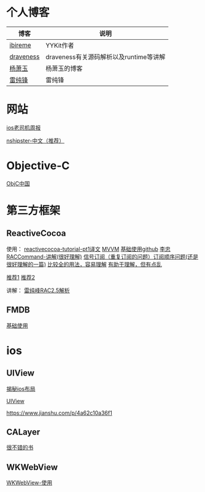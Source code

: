 # 个人博客

| 博客 | 说明 |
| --- | --- |
| [ibireme](https://blog.ibireme.com) | YYKit作者 |
| [draveness](https://draveness.me/index) | draveness有关源码解析以及runtime等讲解 |
| [杨萧玉](http://yulingtianxia.com) | 杨萧玉的博客 |
| [雷纯锋](http://blog.leichunfeng.com/blog/archives/) | 雷纯锋 |

# 网站

[ios老司机周报](https://juejin.im/user/5a52075e6fb9a01c9d31b107/posts)

[nshipster-中文（推荐）](https://nshipster.cn/)

# Objective-C

[ObjC中国](https://www.objccn.io/issues/)



# 第三方框架

## ReactiveCocoa

使用：
[reactivecocoa-tutorial-pt1译文](https://www.jianshu.com/p/9aa0e296e46c)
[MVVM](https://www.jianshu.com/p/4061953f5cd8)
[基础使用github](https://github.com/WiKi123/ReactiveCocoa_Use)
[李忠](http://limboy.me/tech/2014/06/06/deep-into-reactivecocoa2.html)
[RACCommand-讲解(很好理解)](https://www.jianshu.com/p/1a0185782d8a)
[信号订阅（重复订阅的问题）订阅顺序问题(还是很好理解的一篇)](https://www.jianshu.com/p/1f1c35573370)
[比较全的用法，容易理解](https://www.jianshu.com/p/87ef6720a096)
[有助于理解，但有点乱](http://www.cocoachina.com/ios/20150817/13071.html)

[推荐1](https://www.jianshu.com/p/d7d951a99db8)
[推荐2](https://www.jianshu.com/u/12201cdd5d7a)

讲解：
[雷纯峰RAC2.5解析](http://blog.leichunfeng.com/blog/2015/12/25/reactivecocoa-v2-dot-5-yuan-ma-jie-xi-zhi-jia-gou-zong-lan/)

## FMDB
[基础使用](https://www.jianshu.com/p/4eb22deadba6)
# ios

## UIView
[揭秘ios布局](https://juejin.im/post/5a951c655188257a804abf94#heading-5)

[UIView](https://www.cnblogs.com/snake-hand/p/3190021.html)

https://www.jianshu.com/p/4a62c10a36f1

## CALayer 
[很不错的书](https://zsisme.gitbooks.io/ios-/content/)

## WKWebView

[WKWebView-使用](https://www.jianshu.com/p/4fa8c4eb1316)
